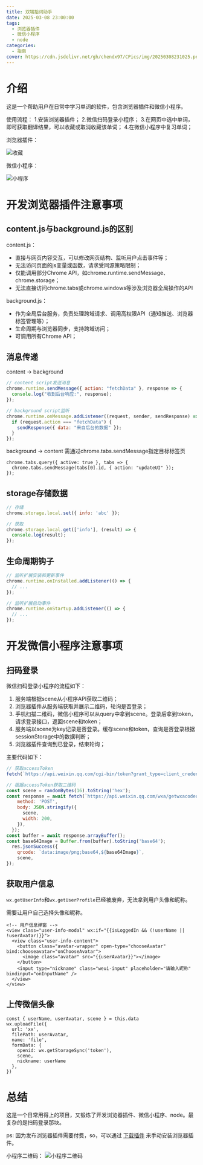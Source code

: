 ```yaml
---
title: 双端拾词助手
date: 2025-03-08 23:00:00
tags:
  - 浏览器插件
  - 微信小程序
  - node
categories:
  - 指南
cover: https://cdn.jsdelivr.net/gh/chendx97/CPics/img/20250308231025.png
---
```

# 介绍
这是一个帮助用户在日常中学习单词的软件，包含浏览器插件和微信小程序。

使用流程：
1.安装浏览器插件；
2.微信扫码登录小程序；
3.在网页中选中单词，即可获取翻译结果，可以收藏或取消收藏该单词；
4.在微信小程序中复习单词；

浏览器插件：

![收藏](https://cdn.jsdelivr.net/gh/chendx97/CPics/img/%E6%8D%95%E8%8E%B7.PNG)    

微信小程序：

![小程序](https://cdn.jsdelivr.net/gh/chendx97/CPics/img/20250308231025.png)

# 开发浏览器插件注意事项
## content.js与background.js的区别
content.js：
- 直接与网页内容交互，可以修改网页结构、监听用户点击事件等；
- 无法访问页面的js变量或函数，请求受同源策略限制；
- 仅能调用部分Chrome API，如chrome.runtime.sendMessage、chrome.storage；
- 无法直接访问chrome.tabs或chrome.windows等涉及浏览器全局操作的API


background.js：
- 作为全局后台服务，负责处理跨域请求、调用高权限API（通知推送、浏览器标签管理等）；
- 生命周期与浏览器同步，支持跨域访问；
- 可调用所有Chrome API；
## 消息传递
content -> background
```js
// content script发送消息
chrome.runtime.sendMessage({ action: "fetchData" }, response => {
  console.log("收到后台响应:", response);
});

// background script监听
chrome.runtime.onMessage.addListener((request, sender, sendResponse) => {
  if (request.action === "fetchData") {
    sendResponse({ data: "来自后台的数据" });
  }
});
```
background -> content
需通过chrome.tabs.sendMessage指定目标标签页
```
chrome.tabs.query({ active: true }, tabs => {
  chrome.tabs.sendMessage(tabs[0].id, { action: "updateUI" });
});
```
## storage存储数据
```js
// 存储
chrome.storage.local.set({ info: 'abc' });

// 获取
chrome.storage.local.get(['info'], (result) => {
  console.log(result);
});
```
## 生命周期钩子
```js
// 监听扩展安装和更新事件
chrome.runtime.onInstalled.addListener(() => {
  // ...
});

// 监听扩展启动事件
chrome.runtime.onStartup.addListener(() => {
  // ...
});
```
# 开发微信小程序注意事项
## 扫码登录
微信扫码登录小程序的流程如下：
1. 服务端根据scene从小程序API获取二维码；
2. 浏览器插件从服务端获取并展示二维码，轮询是否登录；
3. 手机扫描二维码，微信小程序可以从query中拿到scene。登录后拿到token，请求登录接口，返回scene和token；
4. 服务端以scene为key记录是否登录。缓存scene和token，查询是否登录根据sessionStorage中的数据判断；
5. 浏览器插件查询到已登录，结束轮询；

主要代码如下：
```js
// 获取accessToken
fetch(`https://api.weixin.qq.com/cgi-bin/token?grant_type=client_credential&appid=${appid}&secret=${secret}`)

// 根据accessToken获取二维码
const scene = randomBytes(16).toString('hex');
const response = await fetch(`https://api.weixin.qq.com/wxa/getwxacodeunlimit?access_token=${accessToken}`, {
    method: 'POST',
    body: JSON.stringify({
      scene,
      width: 200,
    }),
  });
const buffer = await response.arrayBuffer();
const base64Image = Buffer.from(buffer).toString('base64');
  res.jsonSuccess({
    qrcode: `data:image/png;base64,${base64Image}`,
    scene,
});
```
## 获取用户信息
`wx.getUserInfo`和`wx.getUserProfile`已经被废弃，无法拿到用户头像和昵称。

需要让用户自己选择头像和昵称。
```
<!-- 用户信息弹窗 -->
<view class="user-info-modal" wx:if="{{isLoggedIn && (!userName || !userAvatar)}}">
  <view class="user-info-content">
    <button class="avatar-wrapper" open-type="chooseAvatar" bind:chooseavatar="onChooseAvatar">
      <image class="avatar" src="{{userAvatar}}"></image>
    </button>
    <input type="nickname" class="weui-input" placeholder="请输入昵称" bindinput="onInputName" />
  </view>
</view>
```
## 上传微信头像
```
const { userName, userAvatar, scene } = this.data
wx.uploadFile({
  url: 'xx',
  filePath: userAvatar,
  name: 'file',
  formData: {
    openid: wx.getStorageSync('token'),
    scene,
    nickname: userName
  },
})
```

# 总结
这是一个日常用得上的项目，又锻炼了开发浏览器插件、微信小程序、node。最复杂的是扫码登录那块。

ps: 因为发布浏览器插件需要付费，so，可以通过 [下载插件](https://github.com/chendx97/word-grabber-extension) 来手动安装浏览器插件。   

小程序二维码：
![小程序二维码](https://cdn.jsdelivr.net/gh/chendx97/CPics/img/%E5%B0%8F%E7%A8%8B%E5%BA%8F.png) 